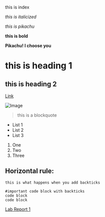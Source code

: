 this is index 

*this is italicized* 

*this is pikachu*

**this is bold**

**Pikachu! I choose you**

# this is heading 1
## this is heading 2


[Link](https://canvas.ucsd.edu/courses/35489) 

![Image](https://pngimg.com/uploads/pokemon/pokemon_PNG9.png) 

> this is a blockquote 

* List 1
* List 2
* List 3 

1. One 
2. Two 
3. Three 

Horizontal rule:
--- 

`this is what happens when you add backticks `

```
#important code block with backticks 
code block 
code block 

```

[Lab Report 1](https://<your-username>.github.io/<your-lab-reports-repo>/lab-report-1-week-2.html)


